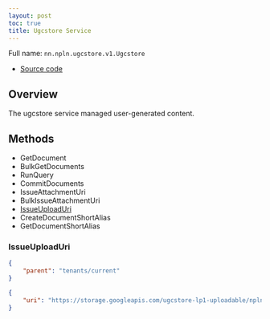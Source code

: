 ```yaml
---
layout: post
toc: true
title: Ugcstore Service
---
```


Full name: `nn.npln.ugcstore.v1.Ugcstore`

* [Source code](https://github.com/kinnay/NPLN-Protocols/blob/master/latest/proto/ugcstore/v1/ugcstore.proto)

## Overview
The ugcstore service managed user-generated content.

## Methods
* GetDocument
* BulkGetDocuments
* RunQuery
* CommitDocuments
* IssueAttachmentUri
* BulkIssueAttachmentUri
* [IssueUploadUri](#issueuploaduri)
* CreateDocumentShortAlias
* GetDocumentShortAlias

### IssueUploadUri
```json
{
    "parent": "tenants/current"
}
```

```json
{
    "uri": "https://storage.googleapis.com/ugcstore-lp1-uploadable/npln_ugcstore_lp1/qjcz2ceiccdbaobbdpom?Expires=1671315093&GoogleAccessId=administrator%40nsd-npln-live.iam.gserviceaccount.com&Signature=EtSeyshh7MKW6rpk1DfLPwiDzGAVzbsqym316321Biz95lHk7vn8vfc4ZzU%2Fj7uRWshWuZRd6Hdu2w7PGrbL9TUNGzauz7oNgkyyo4lJMIUhV4%2BDkl3zvYQLOjt2BB5BHAdoN8r4XEQWUtcwtTYBMse6J6IMdJXb8T85ajrahL47y1PlzVijf9KEY5WE4H%2Bi04%2BmfPkIugEhsk81puJbUbzc0g2Dvio1cLFSCvlrAYRasFGATZXT1B5Oc%2B0Jq5Sq3VkVEIH8v8zwSK8pqBcyfAnNjisjJLtFIAXjMwa0QxsTxRxI%2B7hhnc8f%2BnTBwpOJuuqmNMm%2FPHDYVAWsFEfhvg%3D%3D"
}
```
